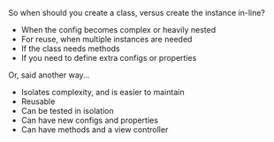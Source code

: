 So when should you create a class, versus create the instance in-line?

<div type="expander" caption="When to Create a Class">
<ul>
<li>When the config becomes complex or heavily nested
<li>For reuse, when multiple instances are needed
<li>If the class needs methods
<li>If you need to define extra configs or properties
</ul>
</div>

Or, said another way...

<div type="expander" caption="Advantages of a Class">
<ul>
<li>Isolates complexity, and is easier to maintain
<li>Reusable
<li>Can be tested in isolation
<li>Can have new configs and properties
<li>Can have methods and a view controller
</ul>
</div>



